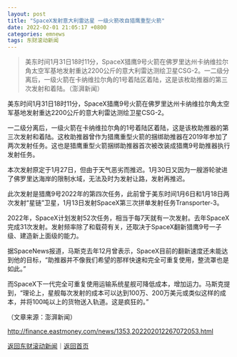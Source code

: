 ```yaml
---
layout: post
title: "SpaceX发射意大利雷达星 一级火箭改自猎鹰重型火箭"
date: 2022-02-01 21:05:17 +0800
categories: emnews
tags: 东财滚动新闻
---
```

> 美东时间1月31日18时11分，SpaceX猎鹰9号火箭在佛罗里达州卡纳维拉尔角太空军基地发射重达2200公斤的意大利雷达测绘卫星CSG-2。一二级分离后，一级火箭在卡纳维拉尔角的1号着陆区着陆，这是该枚助推器的第三次发射和着陆。（澎湃新闻）

<p>美东时间1月31日18时11分，SpaceX猎鹰9号火箭在佛罗里达州卡纳维拉尔角太空军基地发射重达2200公斤的意大利雷达测绘卫星CSG-2。</p>
 <p>一二级分离后，一级火箭在卡纳维拉尔角的1号着陆区着陆，这是该枚助推器的第三次发射和着陆。这枚助推器曾作为猎鹰重型火箭的捆绑助推器在2019年参加了两次发射任务。这也是猎鹰重型火箭捆绑助推器首次被改装成猎鹰9号助推器执行发射任务。</p>
 <p>本次发射原定于1月27日，但由于天气恶劣而推迟。1月30日又因为一艘游轮驶进了佛罗里达海岸的限制水域，无法及时为发射让路，发射再推迟。</p>
 <p>此次发射是猎鹰9号2022年的第四次任务，此前曾于美东时间1月6日和1月18日两次发射“星链”卫星，1月13日发射SpaceX第三次拼单发射任务Transporter-3。</p>
 <p>2022年，SpaceX计划发射52次任务，相当于每7天就有一次发射。去年SpaceX完成31次发射。发射频率除了和载荷有关，还取决于SpaceX翻新猎鹰9号一子级、建造新上面级的能力。</p>
 <p>据SpaceNews报道，马斯克去年12月曾表示，SpaceX目前的翻新速度还未能达到他的目标，“助推器并不像我们希望的那样快速和完全可重复使用，整流罩也是如此。”</p>
 <p>而SpaceX下一代完全可重复使用运输系统星舰可降低成本，增加运力。马斯克提到，“理论上，星舰每次发射的成本可以达到100万、200万美元或类似这样的成本，并将100吨以上的货物送入轨道。这是疯狂的。” </p><p class="em_media">（文章来源：澎湃新闻）</p>

<http://finance.eastmoney.com/news/1353,202202012267072053.html>

[返回东财滚动新闻](//finews.withounder.com/emnews/)｜[返回首页](//finews.withounder.com/)